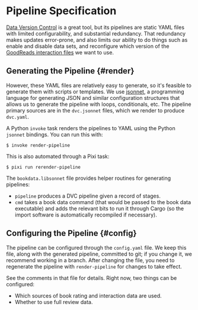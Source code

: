 # Pipeline Specification

[dvc]: https://dvc.org
[jsonnet]: https://jsonnet.org/
[yaml]: https://dvc.org/doc/user-guide/project-structure/dvcyaml-files

[Data Version Control][dvc] is a great tool, but its pipelines are static YAML
files with limited configurability, and substantial redundancy.  That redundancy
makes updates error-prone, and also limits our ability to do things such as
enable and disable data sets, and reconfigure which version of the [GoodReads
interaction files](/data/goodreads.md) we want to use.

## Generating the Pipeline {#render}

However, these YAML files are relatively easy to generate, so it's feasible to
generate them with scripts or templates.  We use [jsonnet][], a programming
language for generating JSON and similar configuration structures that
allows us to generate the pipeline with loops, conditionals, etc.  The
pipeline primary sources are in the `dvc.jsonnet` files, which we render
to produce `dvc.yaml`.

A Python `invoke` task renders the pipelines to YAML using the Python `jsonnet`
bindings.  You can run this with:

```console
$ invoke render-pipeline
```

This is also automated through a Pixi task:

```console
$ pixi run rerender-pipeline
```

The `bookdata.libsonnet` file provides helper routines for generating pipelines:

-   `pipeline` produces a DVC pipeline given a record of stages.
-   `cmd` takes a book data command (that would be passed to the book data
    executable) and adds the relevant bits to run it through Cargo (so
    the import software is automatically recompiled if necessary).

## Configuring the Pipeline {#config}

The pipeline can be configured through the `config.yaml` file.  We keep this
file, along with the generated pipeline, committed to git; if you change it, we
recommend working in a branch.  After changing the file, you need to regenerate
the pipeline with `render-pipeline` for changes to take effect.

See the comments in that file for details.  Right now, two things can be
configured:

- Which sources of book rating and interaction data are used.
- Whether to use full review data.
